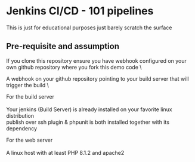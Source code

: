 # Jenkins CI/CD - 101 pipelines

This is just for educational purposes just barely scratch the surface

## Pre-requisite and assumption
If you clone this repository ensure you have webhook configured on your own github repository where you fork this demo code \

A webhook on your github repository pointing to your build server that will trigger the build \

For the build server\
\
Your jenkins (Build Server) is already installed on your favorite linux distribution\
publish over ssh plugin & phpunit is both installed together with its dependency

For the web server\
\
A linux host with at least PHP 8.1.2 and apache2

